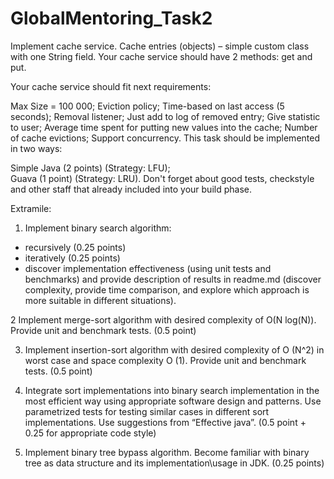 # GlobalMentoring_Task2
Implement cache service. Cache entries (objects) – simple custom class with one String field. Your cache service should have 2 methods: get and put.

Your cache service should fit next requirements:

Max Size = 100 000;
Eviction policy;
Time-based on last access (5 seconds);
Removal listener; 
Just add to log of removed entry; 
Give statistic to user; 
Average time spent for putting new values into the cache; 
Number of cache evictions; 
Support concurrency.
This task should be implemented in two ways:

Simple Java (2 points) (Strategy: LFU);  
Guava (1 point) (Strategy: LRU).
Don't forget about good tests, checkstyle and other staff that already included into your build phase.


Extramile:
1. Implement binary search algorithm:
* recursively (0.25 points)
* iteratively (0.25 points)
* discover implementation effectiveness (using unit tests and benchmarks) and provide description of results in readme.md (discover complexity, provide time comparison, and explore which approach is more suitable in different situations).

2 Implement merge-sort algorithm with desired complexity of O(N log(N)). Provide unit and benchmark tests. (0.5 point)

3. Implement insertion-sort algorithm with desired complexity of O (N^2) in worst case and space complexity O (1). Provide unit and benchmark tests. (0.5 point)

4. Integrate sort implementations into binary search implementation in the most efficient way using appropriate software design and patterns. Use parametrized tests for testing similar cases in different sort implementations. Use suggestions from “Effective java”. (0.5 point + 0.25 for appropriate code style)

5. Implement binary tree bypass algorithm. Become familiar with binary tree as data structure and its implementation\usage in JDK. (0.25 points)
